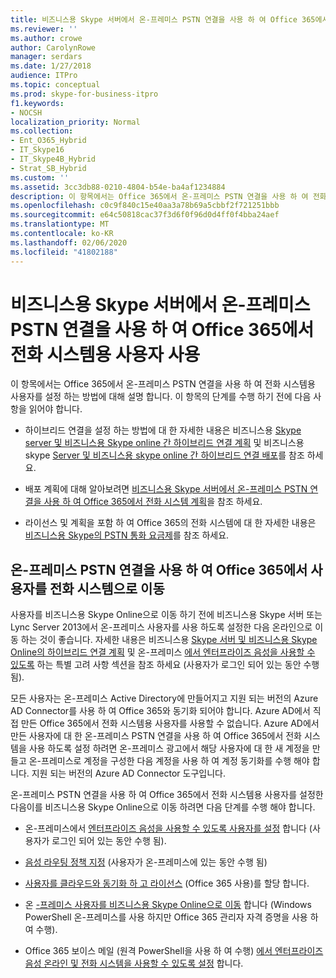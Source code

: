 ```yaml
---
title: 비즈니스용 Skype 서버에서 온-프레미스 PSTN 연결을 사용 하 여 Office 365에서 전화 시스템용 사용자 사용
ms.reviewer: ''
ms.author: crowe
author: CarolynRowe
manager: serdars
ms.date: 1/27/2018
audience: ITPro
ms.topic: conceptual
ms.prod: skype-for-business-itpro
f1.keywords:
- NOCSH
localization_priority: Normal
ms.collection:
- Ent_O365_Hybrid
- IT_Skype16
- IT_Skype4B_Hybrid
- Strat_SB_Hybrid
ms.custom: ''
ms.assetid: 3cc3db88-0210-4804-b54e-ba4af1234884
description: 이 항목에서는 Office 365에서 온-프레미스 PSTN 연결을 사용 하 여 전화 시스템용 사용자를 설정 하는 방법에 대해 설명 합니다. 이 항목의 단계를 수행 하기 전에 다음 사항을 읽어야 합니다.
ms.openlocfilehash: c0c9f840c15e40aa3a78b69a5cbbf2f721251bbb
ms.sourcegitcommit: e64c50818cac37f3d6f0f96d0d4ff0f4bba24aef
ms.translationtype: MT
ms.contentlocale: ko-KR
ms.lasthandoff: 02/06/2020
ms.locfileid: "41802188"
---
```

# <a name="enable-users-for-phone-system-in-office-365-with-on-premises-pstn-connectivity-in-skype-for-business-server"></a>비즈니스용 Skype 서버에서 온-프레미스 PSTN 연결을 사용 하 여 Office 365에서 전화 시스템용 사용자 사용
 
이 항목에서는 Office 365에서 온-프레미스 PSTN 연결을 사용 하 여 전화 시스템용 사용자를 설정 하는 방법에 대해 설명 합니다. 이 항목의 단계를 수행 하기 전에 다음 사항을 읽어야 합니다.
  
- 하이브리드 연결을 설정 하는 방법에 대 한 자세한 내용은 비즈니스용 [Skype server 및 비즈니스용 Skype online 간 하이브리드 연결 계획](../../skype-for-business-hybrid-solutions/plan-hybrid-connectivity.md) 및 비즈니스용 skype [Server 및 비즈니스용 skype online 간 하이브리드 연결 배포](../../skype-for-business-hybrid-solutions/deploy-hybrid-connectivity/deploy-hybrid-connectivity.md)를 참조 하세요.
    
- 배포 계획에 대해 알아보려면 [비즈니스용 Skype 서버에서 온-프레미스 PSTN 연결을 사용 하 여 Office 365에서 전화 시스템 계획](plan-phone-system-with-on-premises-pstn-connectivity.md)을 참조 하세요.
    
- 라이선스 및 계획을 포함 하 여 Office 365의 전화 시스템에 대 한 자세한 내용은 [비즈니스용 Skype의 PSTN 통화 요금제](https://support.office.com/article/PSTN-Calling-plans-for-Skype-for-Business-f47c6a97-bc8b-42e6-b5d4-ce6b41ed1918)를 참조 하세요.
    
## <a name="moving-users-to-phone-system-in-office-365-with-on-premises-pstn-connectivity"></a>온-프레미스 PSTN 연결을 사용 하 여 Office 365에서 사용자를 전화 시스템으로 이동

사용자를 비즈니스용 Skype Online으로 이동 하기 전에 비즈니스용 Skype 서버 또는 Lync Server 2013에서 온-프레미스 사용자를 사용 하도록 설정한 다음 온라인으로 이동 하는 것이 좋습니다. 자세한 내용은 비즈니스용 [Skype 서버 및 비즈니스용 Skype Online의 하이브리드 연결 계획](../../skype-for-business-hybrid-solutions/plan-hybrid-connectivity.md) 및 온-프레미스 [에서 엔터프라이즈 음성을 사용할 수 있도록](enable-the-users-for-enterprise-voice-on-premises.md) 하는 특별 고려 사항 섹션을 참조 하세요 (사용자가 로그인 되어 있는 동안 수행 됨). 
  
모든 사용자는 온-프레미스 Active Directory에 만들어지고 지원 되는 버전의 Azure AD Connector를 사용 하 여 Office 365와 동기화 되어야 합니다. Azure AD에서 직접 만든 Office 365에서 전화 시스템용 사용자를 사용할 수 없습니다. Azure AD에서 만든 사용자에 대 한 온-프레미스 PSTN 연결을 사용 하 여 Office 365에서 전화 시스템을 사용 하도록 설정 하려면 온-프레미스 광고에서 해당 사용자에 대 한 새 계정을 만들고 온-프레미스로 계정을 구성한 다음 계정을 사용 하 여 계정 동기화를 수행 해야 합니다. 지원 되는 버전의 Azure AD Connector 도구입니다. 
  
온-프레미스 PSTN 연결을 사용 하 여 Office 365에서 전화 시스템용 사용자를 설정한 다음이를 비즈니스용 Skype Online으로 이동 하려면 다음 단계를 수행 해야 합니다.
  
- 온-프레미스에서 [엔터프라이즈 음성을 사용할 수 있도록 사용자를 설정](enable-the-users-for-enterprise-voice-on-premises.md) 합니다 (사용자가 로그인 되어 있는 동안 수행 됨).
    
- [음성 라우팅 정책 지정](assign-a-voice-routing-policy.md) (사용자가 온-프레미스에 있는 동안 수행 됨)
    
- [사용자를 클라우드와 동기화 하 고 라이선스](synchronize-users-to-the-cloud-and-assign-licenses.md) (Office 365 사용)를 할당 합니다.
    
- 온 [-프레미스 사용자를 비즈니스용 Skype Online으로 이동](https://docs.microsoft.com/en-us/SkypeForBusiness/hybrid/move-users-from-on-premises-to-skype-for-business-online) 합니다 (Windows PowerShell 온-프레미스를 사용 하지만 Office 365 관리자 자격 증명을 사용 하 여 수행).
    
- Office 365 보이스 메일 (원격 PowerShell을 사용 하 여 수행) [에서 엔터프라이즈 음성 온라인 및 전화 시스템을 사용할 수 있도록 설정](enable-users-for-enterprise-voice-online-and-phone-system-voicemail.md) 합니다.
    

